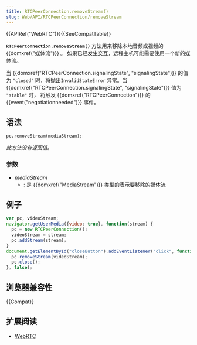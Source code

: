 ```yaml
---
title: RTCPeerConnection.removeStream()
slug: Web/API/RTCPeerConnection/removeStream
---
```

{{APIRef("WebRTC")}}{{SeeCompatTable}}

**`RTCPeerConnection.removeStream()`** 方法用来移除本地音频或视频的 {{domxref("媒体流")}} 。 如果已经发生交互，远程主机可能需要使用一个新的媒体流。

当 {{domxref("RTCPeerConnection.signalingState", "signalingState")}} 的值为 `"closed"` 时，将抛出`InvalidStateError` 异常。当 {{domxref("RTCPeerConnection.signalingState", "signalingState")}} 值为 `"stable"` 时， 将触发 {{domxref("RTCPeerConnection")}} 的 {{event("negotiationneeded")}} 事件。

## 语法

```plain
pc.removeStream(mediaStream);
```

_此方法没有返回值。_

### 参数

- _mediaStream_
  - : 是 {{domxref("MediaStream")}} 类型的表示要移除的媒体流

## 例子

```js
var pc, videoStream;
navigator.getUserMedia({video: true}, function(stream) {
  pc = new RTCPeerConnection();
  videoStream = stream;
  pc.addStream(stream);
}
document.getElementById("closeButton").addEventListener("click", function(event) {
  pc.removeStream(videoStream);
  pc.close();
}, false);
```

## 浏览器兼容性

{{Compat}}

## 扩展阅读

- [WebRTC](/en-US/docs/Web/Guide/API/WebRTC)
